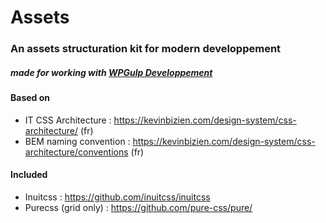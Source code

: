 # Assets
### An assets structuration kit for modern developpement
##### made for working with [WPGulp Developpement](https://github.com/ahmadawais/WPGulp/)

#### Based on
- IT CSS Architecture : https://kevinbizien.com/design-system/css-architecture/ (fr)
- BEM naming convention : https://kevinbizien.com/design-system/css-architecture/conventions (fr)

#### Included
- Inuitcss : https://github.com/inuitcss/inuitcss
- Purecss (grid only) : https://github.com/pure-css/pure/